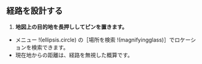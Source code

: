 ## 経路を設計する
1. **地図上の目的地を長押ししてピンを置きます。**
  * メニュー !(ellipsis.circle) の［場所を検索 !(magnifyingglass)］でロケーションを検索できます。
  * 現在地からの距離は、経路を無視した概算です。
